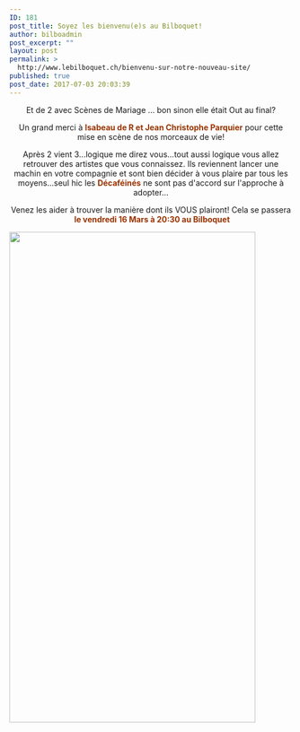 ```yaml
---
ID: 181
post_title: Soyez les bienvenu(e)s au Bilboquet!
author: bilboadmin
post_excerpt: ""
layout: post
permalink: >
  http://www.lebilboquet.ch/bienvenu-sur-notre-nouveau-site/
published: true
post_date: 2017-07-03 20:03:39
---
```

<p style="text-align: center;">Et de 2 avec Scènes de Mariage ... bon sinon elle était Out au final?</p>
<p style="text-align: center;">Un grand merci à <span style="color: #993300;"><strong>Isabeau de R et Jean Christophe Parquier</strong></span> pour cette mise en scène de nos morceaux de vie!</p>
<p style="text-align: center;">Après 2 vient 3...logique me direz vous...tout aussi logique vous allez retrouver des artistes que vous connaissez. Ils reviennent lancer une machin en votre compagnie et sont bien décider à vous plaire par tous les moyens...seul hic les <strong><span style="color: #993300;">Décaféinés</span></strong> ne sont pas d'accord sur l'approche à adopter...</p>
<p style="text-align: center;">Venez les aider à trouver la manière dont ils VOUS plairont! Cela se passera  <span style="color: #993300;"><strong>le vendredi 16 Mars à 20:30 au Bilboquet</strong></span></p>
<img class="aligncenter wp-image-62 size-full" src="http://www.lebilboquet.ch/wp-content/uploads/2017/06/11.Les-Decafeines.jpg" alt="" width="438" height="875" />

<strong style="color: #993300; text-align: center;"> </strong>